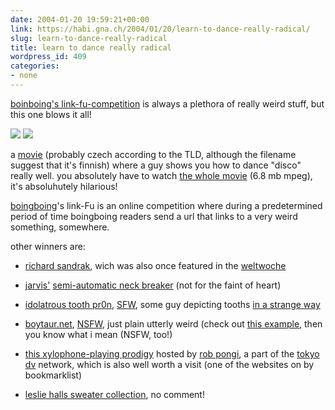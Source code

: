 ```yaml
---
date: 2004-01-20 19:59:21+00:00
link: https://habi.gna.ch/2004/01/20/learn-to-dance-really-radical/
slug: learn-to-dance-really-radical
title: learn to dance really radical
wordpress_id: 409
categories:
- none
---
```


[boinboing's link-fu-competition](https://boingboing.net/2004_01_01_archive.html#107461898444256062) is always a plethora of really weird stuff, but this one blows it all!  

[![](https://habi.gna.ch/blog/images/diskofinska-tm.jpg)](https://habi.gna.ch/blog/images/diskofinska.jpg)  [![](https://habi.gna.ch/blog/images/diskofinska2-tm.jpg)](https://habi.gna.ch/blog/images/diskofinska2.jpg)  

a [movie](http://jimmac.musichall.cz/stuff/Discofinska.mpeg) (probably czech according to the TLD, although the filename suggest that it's finnish) where a guy shows you how to dance "disco" really well. you absolutely have to watch [the whole movie](http://jimmac.musichall.cz/stuff/Discofinska.mpeg)  (6.8 mb mpeg), it's absoluhutely hilarious!



[boingboing](https://boingboing.net)'s link-Fu is an online competition where during a predetermined period of time boingboing readers send a url that links to a very weird something, somewhere.  


other winners are:



	
  * [richard sandrak](http://www.richardsandrak.com/), wich was also once featured in the [weltwoche](http://weltwoche.ch/)

	
  * [jarvis'](http://www.technex.pl/supplier/Jarvis/Jarvisengl.htm) [semi-automatic neck breaker](http://www.technex.pl/supplier/Jarvis/engl/neck_breaker.htm) (not for the faint of heart)

	
  * [idolatrous tooth pr0n](http://32teethonline.com/dentart%20index2.htm), [SFW](http://www.acronymfinder.com/af-query.asp?String=exact&Acronym=sfw&Find=Find), some guy depicting tooths [in a strange way](http://32teethonline.com/dentart%20page7.htm)

	
  * [boytaur.net](http://boytaur.net/home.html), [NSFW](http://www.acronymfinder.com/af-query.asp?String=exact&Acronym=nsfw&Find=Find), just plain utterly weird (check out [this example](http://boytaur.net/sixandfour.html), then you know what i mean (NSFW, too!)

    
  * [this xylophone-playing prodigy](http://robpongi.com/pages/comboMOKINHI.html) hosted by [rob pongi](http://robpongi.com/pages/comboMOKINHI.html), a part of the [tokyo dv](http://www.tokyodv.com/) network, which is also well worth a visit (one of the websites on by bookmarklist)

  
  * [leslie halls sweater collection](http://www.lesliehall.com/8-sweaters.html), no comment!


